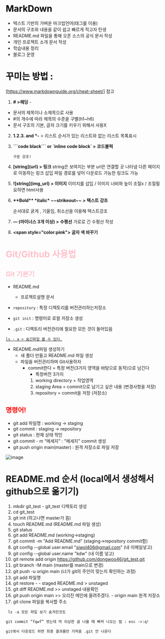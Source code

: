 # <span style="color:black"> **MarkDown** 
* 텍스트 기반의 가벼운 마크업언어(태그를 이용)
* 문서의 구조와 내용을 같이 쉽고 빠르게 적고자 탄생
* README.md 파일을 통해 오픈 소스의 공식 문서 작성
* 개인 프로젝트 소개 문서 작성
* 학습내용 정리
* 블로그 운영 


# <span style="color:black"> **꾸미는 방법** : 
[https://www.markdownguide.org/cheat-sheet/] 참고

1. **\# >헤딩** - 
* 문서의 제목이나 소제목으로 사용
* #의 개수에 따라 제목의 수준을 구별(h1~h6)
* 문서 구조의 기본, 글자 크기를 키우기 위해서 사용X
	
2.	**1.2.3.  and \*-** > 리스트 순서가 있는 리스트와 없는 리스트
		목록표시

3.	**\```code black``` or \`inline code block` > 코드블럭**
		
        구문 강조!

4.	**\[string](url) > 링크**
string은 보여지는 부분 url은 연결할 곳 나타냄
다른 페이지로 이동하는 링크 삽입
파일 경로를 넣어 다운로드 가능한 링크도 가능

1. **!\[string\]\(img_url\) > 이미지**
	이미지를 삽입 / 이미지 너비와 높이 조절x / 조절필요하면 html사용

2. **\*\*Bold\*\*   \*italic\* \~~strikeout~~ > 텍스트 강조**
	
    순서대로 굵게 , 기울임, 취소선을 이용해 텍스트강조

3. **— (마이너스 3개 이상) > 수평선**
	가로로 긴 수평선 작성

4. **\<span style="color:pink"> 글자 색 바꾸기**


 # <span style="color:pink"> **Git/Github 사용법**

## <span style="color:pink">Git 기본기

* README.md
   * 프로젝트설명 문서


* `repository` : 특정 디렉토리를 버전관리하는저장소
* `git init` : 명령어로 로컬 저장소 생성
- `.git` : 디렉토리 버전관리에 필요한 모든 것이 들어있음

<u>`ls - a > 숨긴파일 볼 수 있다.`</u>


* README.md파일 생성하기
  * 새 폴더 만들고 README.md 파일 생성
  * 파일을 버전관리하며 Git사용하자
    * commit한다 = 특정 버전(3가지 영역을 바탕으로 동작)으로 남긴다
        * 특정버전 3가지
         1. working directory = 작업영역
         2. staging Area  = commit으로 남기고 싶은 내용
          (변경사항을 저장)
         3. repository = commit을 저장 (저장소)


## <span style="color:red">명령어!
* git add 파일명 : working -> staging
* git commit : staging -> repository
* git status : 현재 상태 학인
* git commit - m “메세지” :  "메세지" commit 생성
* git push origin main(master) : 원격 저장소로 파일 저장

![image](https://miro.medium.com/max/640/1*zpvd5fjZAFGsVAEsvMGKxA.webp)
	


# README.md 순서 (local에서 생성해서 github으로 옮기기)
1. mkdir git_test - git_test 디렉토리 생성
2. cd git_test
3. git init (하고나면 master가 뜸)
4. touch README.md (README.md 파일 생성)
5. git status
6. git add README.md (working->staging)
7. git commit -m "Add README.md” (staging->repository commit함)
8. git config --global user.email "siwol406@gmail.com" (내 이메일넣고)
9. git config --global user.name "kdw"	(내 이름 넣고)
10. git remote add origin https://github.com/dongwoo46/git_test.git
11. git branch -M main (master를 main으로 변경)
12. git push -u origin main (너가 git의 주인이 맞는지 확인하는 과정)
13. git add 파일명 
14. git restore - - staged README.md > unstaged
15. git diff README.md >> unstaged 내용확인
16. git push origin main >> 오리진 메인에 올려주겠다. - origin main 원격 저장소
17. git clone 파일을 복사할 주소

` ls -a 모든 파일 보기 숨겨진것도`

`git commit “fqwf” 썻는데 막 이상한 글 나올 때 빠져 나오는 법 : esc ->:q!`

`git에서 다운로드 하면 최종 결과물만 가져옴 .git 안 나온다`


